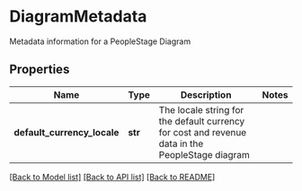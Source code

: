 # DiagramMetadata

Metadata information for a PeopleStage Diagram
## Properties
Name | Type | Description | Notes
------------ | ------------- | ------------- | -------------
**default_currency_locale** | **str** | The locale string for the default currency for cost and revenue data in the PeopleStage diagram | 

[[Back to Model list]](../README.md#documentation-for-models) [[Back to API list]](../README.md#documentation-for-api-endpoints) [[Back to README]](../README.md)



